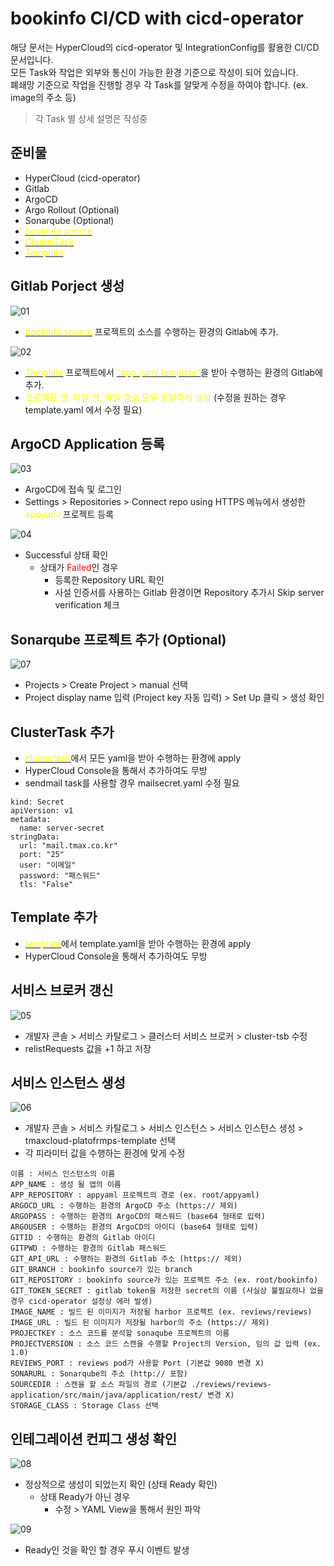 # bookinfo CI/CD with cicd-operator
해당 문서는 HyperCloud의 cicd-operator 및 IntegrationConfig를 활용한 CI/CD 문서입니다.<br>
모든 Task와 작업은 외부와 통신이 가능한 환경 기준으로 작성이 되어 있습니다.<br>
폐쇄망 기준으로 작업을 진행할 경우 각 Task를 알맞게 수정을 하여야 합니다. (ex. image의 주소 등)
> 각 Task 별 상세 설명은 작성중

## 준비물
- HyperCloud (cicd-operator)
- Gitlab
- ArgoCD
- Argo Rollout (Optional)
- Sonarqube (Optional)
- [<span style='color:yellow'>bookinfo source</span>](https://git.jhcloud.kr/junghun_byeon/bookinfo.git)
- [<span style='color:yellow'>ClusterTask</span>](https://git.jhcloud.kr/junghun_byeon/bookinfo-cicd-tmaxcloud/src/branch/main/clustertask)
- [<span style='color:yellow'>Template</span>](https://git.jhcloud.kr/junghun_byeon/bookinfo-cicd-tmaxcloud/src/branch/main/template)

## Gitlab Porject 생성
![01](./img/01.png)
- [<span style='color:yellow'>bookinfo source</span>](https://git.jhcloud.kr/junghun_byeon/bookinfo.git) 프로젝트의 소스를 수행하는 환경의 Gitlab에 추가.

![02](./img/02.png)
- [<span style='color:yellow'>Template</span>](https://git.jhcloud.kr/junghun_byeon/bookinfo-cicd-tmaxcloud/src/branch/main/template) 프로젝트에서 [<span style='color:yellow'>"app.yaml.template"</span>](https://git.jhcloud.kr/junghun_byeon/bookinfo-cicd-tmaxcloud/src/branch/main/template/app.yaml.template)을 받아 수행하는 환경의 Gitlab에 추가.
- <span style='color:yellow'>프로젝트 명, 파일 명, 파일 경로 모두 동일하게 생성</span> (수정을 원하는 경우 template.yaml 에서 수정 필요)

## ArgoCD Application 등록
![03](./img/03.png)
- ArgoCD에 접속 및 로그인
- Settings > Repositories > Connect repo using HTTPS 메뉴에서 생성한 <span style='color:yellow'>appyaml</span> 프로젝트 등록

![04](./img/04.png)
- Successful 상태 확인
    - 상태가 <span style='color:red'>Failed</span>인 경우
        - 등록한 Repository URL 확인
        - 사설 인증서를 사용하는 Gitlab 환경이면 Repository 추가시 Skip server verification 체크

## Sonarqube 프로젝트 추가 (Optional)
![07](./img/07.png)
- Projects > Create Project > manual 선택
- Project display name 입력 (Project key 자동 입력) > Set Up 클릭 > 생성 확인


## ClusterTask 추가
- [<span style='color:yellow'>clustertask</span>](https://git.jhcloud.kr/junghun_byeon/bookinfo-cicd-tmaxcloud/src/branch/main/clustertask)에서 모든 yaml을 받아 수행하는 환경에 apply
- HyperCloud Console을 통해서 추가하여도 무방
- sendmail task를 사용할 경우 mailsecret.yaml 수정 필요
```
kind: Secret
apiVersion: v1
metadata:
  name: server-secret
stringData:
  url: "mail.tmax.co.kr"
  port: "25"
  user: "이메일"
  password: "패스워드"
  tls: "False"
```

## Template 추가
- [<span style='color:yellow'>template</span>](https://git.jhcloud.kr/junghun_byeon/bookinfo-cicd-tmaxcloud/src/branch/main/template)에서 template.yaml을 받아 수행하는 환경에 apply
- HyperCloud Console을 통해서 추가하여도 무방

## 서비스 브로커 갱신
![05](./img/05.png)
- 개발자 콘솔 > 서비스 카탈로그 > 클러스터 서비스 브로커 > cluster-tsb 수정
- relistRequests 값을 +1 하고 저장

## 서비스 인스턴스 생성
![06](./img/06.png)
- 개발자 콘솔 > 서비스 카탈로그 > 서비스 인스턴스 > 서비스 인스턴스 생성 > tmaxcloud-platofrmps-template 선택
- 각 피라미터 값을 수행하는 환경에 맞게 수정
```
이름 : 서비스 인스턴스의 이름
APP_NAME : 생성 될 앱의 이름
APP_REPOSITORY : appyaml 프로젝트의 경로 (ex. root/appyaml)
ARGOCD_URL : 수행하는 환경의 ArgoCD 주소 (https:// 제외)
ARGOPASS : 수행하는 환경의 ArgoCD의 패스워드 (base64 형태로 입력)
ARGOUSER : 수행하는 환경의 ArgoCD의 아이디 (base64 형태로 입력)
GITID : 수행하는 환경의 Gitlab 아이디
GITPWD : 수행하는 환경의 Gitlab 패스워드
GIT_API_URL : 수행하는 환경의 Gitlab 주소 (https:// 제외)
GIT_BRANCH : bookinfo source가 있는 branch
GIT_REPOSITORY : bookinfo source가 있는 프로젝트 주소 (ex. root/bookinfo)
GIT_TOKEN_SECRET : gitlab token을 저장한 secret의 이름 (사실상 불필요하나 없을 경우 cicd-operator 설정상 에러 발생)
IMAGE_NAME : 빌드 된 이미지가 저장될 harbor 프로젝트 (ex. reviews/reviews)
IMAGE_URL : 빌드 된 이미지가 저장될 harbor의 주소 (https:// 제외)
PROJECTKEY : 소스 코드를 분석할 sonaqube 프로젝트의 이름
PROJECTVERSION : 소스 코드 스캔을 수행할 Project의 Version, 임의 값 입력 (ex. 1.0)
REVIEWS_PORT : reviews pod가 사용할 Port (기본값 9080 변경 X)
SONARURL : Sonarqube의 주소 (http:// 포함)
SOURCEDIR : 스캔을 할 소스 파일의 경로 (기본값 ./reviews/reviews-application/src/main/java/application/rest/ 변경 X)
STORAGE_CLASS : Storage Class 선택
```

## 인테그레이션 컨피그 생성 확인
![08](./img/08.png)
- 정상적으로 생성이 되었는지 확인 (상태 Ready 확인)
    - 상태 Ready가 아닌 경우
        - 수정 > YAML View을 통해서 원인 파악
        
![09](./img/09.png)
- Ready인 것을 확인 할 경우 푸시 이벤트 발생